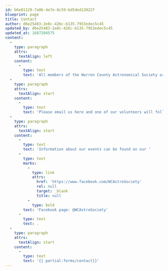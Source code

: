 ```yaml
---
id: b6e81129-7a0b-4e7e-8c59-bd5ded13022f
blueprint: page
title: Contact
author: d6e25483-2e8c-426c-b135-7953edec5c45
updated_by: d6e25483-2e8c-426c-b135-7953edec5c45
updated_at: 1687204575
content:
  -
    type: paragraph
    attrs:
      textAlign: left
    content:
      -
        type: text
        text: 'All members of the Warren County Astronomical Society are volunteers who will respond to your questions and inquiries as soon as possible.'
  -
    type: paragraph
    attrs:
      textAlign: start
    content:
      -
        type: text
        text: 'Please email us here and one of our volunteers will follow up with you.'
  -
    type: paragraph
    attrs:
      textAlign: start
    content:
      -
        type: text
        text: 'Information about our events can be found on our '
      -
        type: text
        marks:
          -
            type: link
            attrs:
              href: 'https://www.facebook.com/WCAstroSociety'
              rel: null
              target: _blank
              title: null
          -
            type: bold
        text: 'Facebook page: @WCAstroSociety'
      -
        type: text
        text: .
  -
    type: paragraph
    attrs:
      textAlign: start
    content:
      -
        type: text
        text: '{{ partial:forms/contact}}'
---
```

